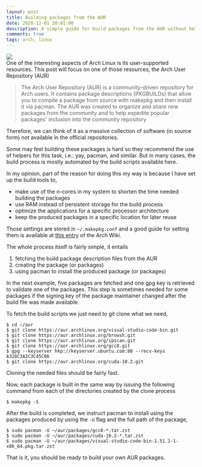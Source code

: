```yaml
---
layout: post
title: Building packages from the AUR
date: 2020-12-01 20:01:00
description: A simple guide for build packages from the AUR without helpers
comments: true
tags: arch, linux
---
```

<div class="row mt-3 mb-3">
    <div class="col-sm">
        <img class="img-fluid rounded z-depth-1"
src="{{ site.baseurl }}/assets/img/2020-12-01-aur.png">
    </div>
</div>
One of the interesting aspects of Arch Linux is its user-supported resources.
This post will focus on one of those resources, the Arch User Repository (AUR)

<blockquote><p>The Arch User Repository (AUR) is a community-driven repository
for Arch users.
It contains package descriptions (PKGBUILDs) that allow you to compile a package
from source with makepkg and then install it via pacman. The AUR was created to
organize and share new packages from the community and to help expedite popular
packages' inclusion into the community repository</p></blockquote>

Therefore, we can think of it as a massive collection of software (in source
form) not available in the official repositories.

Some may feel building these packages is hard so they recommend the use of
helpers for this task, i.e.: yay, pacman, and similar. But in many cases,
the build process is mostly automated by the build scripts available here.

In my opinion, part of the reason for doing this my way is because I have
set up the build tools to,
- make use of the n-cores in my system to shorten the time needed building
the packages
- use RAM instead of persistent storage for the build process
- optimize the applications for a specific processor architecture
- keep the produced packages in a specific location for later reuse

Those settings are stored in `~/.makepkg.conf` and a good guide for setting
them is available at [this entry](https://wiki.archlinux.org/index.php/makepkg#Tips_and_tricks)
of the Arch Wiki.

The whole process itself is fairly simple, it entails
1. fetching the build package description files from the AUR
1. creating the package (or packages)
1. using pacman to install the produced package (or packages)  

In the next example, five packages are fetched and one gpg key is retrieved
to validate one of the packages. This step is sometimes needed for some
packages if the signing key of the package maintainer changed after the build
file was made available.

To fetch the build scripts we just need to git clone what we need,
```
$ cd ~/aur
$ git clone https://aur.archlinux.org/visual-studio-code-bin.git
$ git clone https://aur.archlinux.org/browsh.git
$ git clone https://aur.archlinux.org/ipscan.git
$ git clone https://aur.archlinux.org/gcc8.git
$ gpg --keyserver hkp://keyserver.ubuntu.com:80 --recv-keys A328C3A2C3C45C06
$ git clone https://aur.archlinux.org/cuda-10.2.git
```
Cloning the needed files should be fairly fast.

Now, each package is built in the same way by issuing the following command
from each of the directories created by the clone process
```
$ makepkg -S
```

After the build is completed, we instruct pacman to install using the packages
produced by using the `-U` flag and the full path of the package,
```
$ sudo pacman -U ~/aur/packages/gcc8-*.tar.zst 
$ sudo pacman -U ~/aur/packages/cuda-10.2-*.tar.zst
$ sudo pacman -U ~/aur/packages/visual-studio-code-bin-1.51.1-1-x86_64.pkg.tar.zst
```

That is it, you should be ready to build your own AUR packages.

